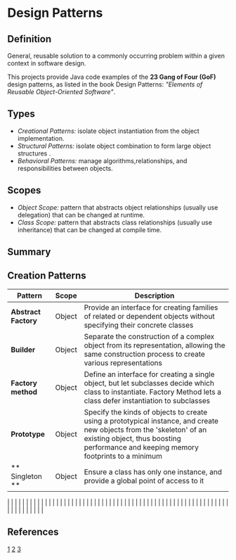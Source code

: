 # Design Patterns

## Definition
General, reusable solution to a commonly occurring problem within a given context in software design.

This projects provide Java code examples of the **23 Gang of Four (GoF)** design patterns,
as listed in the book Design Patterns: _"Elements of Reusable Object-Oriented Software"_.

## Types

- *Creational Patterns:* isolate object instantiation from the object implementation.
- *Structural Patterns:* isolate object combination to form large object structures .
- *Behavioral Patterns:* manage algorithms,relationships, and responsibilities between objects.

## Scopes
- *Object Scope:* pattern that abstracts object relationships (usually use delegation) that can be changed at runtime.
- *Class Scope:* pattern that abstracts class relationships (usually use inheritance) that can be changed at compile time.


## Summary

## Creation Patterns

| Pattern | Scope | Description                                                                 |
|--------|-----------------|-----------------------------------------------------------------------------|
|**Abstract Factory** | Object |Provide an interface for creating families of related or dependent objects without specifying their concrete classes|
| **Builder**          | Object |Separate the construction of a complex object from its representation, allowing the same construction process to create various representations|
| **Factory method**   | Object |Define an interface for creating a single object, but let subclasses decide which class to instantiate. Factory Method lets a class defer instantiation to subclasses |
| **Prototype**        | Object |Specify the kinds of objects to create using a prototypical instance, and create new objects from the 'skeleton' of an existing object, thus boosting performance and keeping memory footprints to a minimum |
| ** Singleton **   | Object |Ensure a class has only one instance, and provide a global point of access to it |

|                 |                                                                                                                     |
|                 |                                                                                                                     |
|                 |                                                                                                                     |
|                 |                                                                                                                     |
|                 |                                                                                                                     |
|                 |                                                                                                                     |
|                 |                                                                                                                     |
|                 |                                                                                                                     |
|                 |                                                                                                                     |
|                 |                                                                                                                     |
|                 |                                                                                                                     |
|                 |                                                                                                                     |
|                 |                                                                                                                     |
|                 |                                                                                                                     |
|                 |                                                                                                                     |
|                 |                                                                                                                     |
|                 |                                                                                                                     |
|                 |                                                                                                                     |
|                 |                                                                                                                     |
|                 |                                                                                                                     |
|                 |                                                                                                                     |
|                 |                                                                                                                     |
|                 |                                                                                                                     |


## References
[1](https://en.wikipedia.org/wiki/Software_design_pattern)
[2](http://www.vincehuston.org/dp/)
[3](https://sourcemaking.com/design_patterns)

